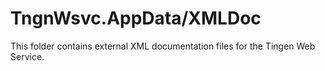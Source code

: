 ﻿# TngnWsvc.AppData/XMLDoc

This folder contains external XML documentation files for the Tingen Web Service.
